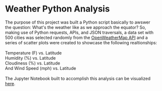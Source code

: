 # Weather Python Analysis
The purpose of this project was built a Python script basically to awswer the question: What's the weather like as we approach the equator?
So, making use of Python requests, APIs, and JSON traversals, a data set with 500 cities was selected randomly from the 
<a href="https://openweathermap.org/api" target="_blank">OpenWeatherMap API</a> and a series of scatter plots were created to showcase the following realtionships:
<br><br>
Temperature (F) vs. Latitude<br>
Humidity (%) vs. Latitude<br>
Cloudiness (%) vs. Latitude<br>
And Wind Speed (mph) vs. Latitude
<br><br>
The Jupyter Notebook built to accomplish this analysis can be visualized <a href="https://pamcuellas.github.io/assets/images/weather-python-analysis.pdf" target="_blank">here</a>.

